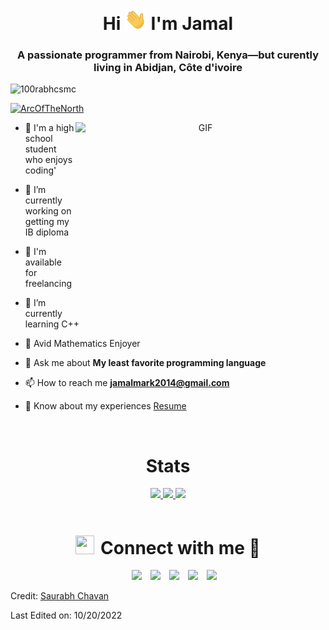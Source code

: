 <h1 align="center">Hi <img width="35" src="https://github.com/1999AZZAR/1999AZZAR/blob/main/resources/img/waving.gif"> I'm Jamal</h1>
<h3 align="center">A passionate programmer from Nairobi, Kenya—but curently living in Abidjan, Côte d'ivoire</h3>

<p align="left"> <img src="https://komarev.com/ghpvc/?username=ArcOfTheNorth&label=Profile%20views&color=0e75b6&style=flat" alt="100rabhcsmc" /> </p>

<p align="left"> <a href="https://twitter.com/ArcOfTheNorth" target="blank"><img src="https://img.shields.io/twitter/follow/ArcOfTheNorth?logo=twitter&style=for-the-badge" alt="ArcOfTheNorth" /></a> </p>

<a target="_blank" align="center">
  <img align="right" top="500" height="300" width="400" alt="GIF" src="https://i.pinimg.com/originals/f1/e7/34/f1e734f9cade86fe737a9aa404ad5677.gif">
</a>

- 🔭 I'm a high school student who enjoys coding'

- 🌱 I’m currently working on getting my IB diploma

- 🤝 I'm available for freelancing

- 🧠 I’m currently learning C++

- 📝 Avid Mathematics Enjoyer

- 💬 Ask me about **My least favorite programming language**

- 📫 How to reach me **jamalmark2014@gmail.com**

- 📄 Know about my experiences <a href="https://github.com/ArcOfTheNorth/ArcOfTheNorth/blob/main/Jamal_Gache_Resume.pdf" target="blank">Resume</a>

<br>

<h1 align="center">Stats</h1>
<div align="center">
  <a href="https://github.com/anuraghazra/github-readme-stats">
    <img width="350px" src="https://github-readme-stats.vercel.app/api?username=ArcOfTheNorth&show_icons=true&theme=radical" />
  </a>

  <a href="https://github-readme-streak-stats.herokuapp.com">
    <img width="350px" src="https://github-readme-streak-stats.herokuapp.com?user=ArcOfTheNorth&theme=radical&date_format=M%20j%5B%2C%20Y%5D" />
  </a>

  <a href="https://github.com/anuraghazra/github-readme-stats">
    <img width="295px" src="https://github-readme-stats.vercel.app/api/top-langs/?username=ArcOfTheNorth&layout=compact&theme=radical" />
  </a>
</div>


<br/>
<h1 align="center" > <img src="https://media.giphy.com/media/iY8CRBdQXODJSCERIr/giphy.gif" width="30" height="30" style="margin-right: 10px;">Connect with me 🤝 </h1>

<p align="center">
 <div align="center"  class="icons-social" style="margin-left: 10px;">
        <a style="margin-left: 10px;"  target="_blank" href="https://www.linkedin.com/in/jamal-mark-b44377254/">
			<img src="https://img.icons8.com/doodle/40/000000/linkedin--v2.png"></a>
        <a style="margin-left: 10px;" target="_blank" href="https://github.com/ArcOfTheNorth">
		<img src="https://img.icons8.com/doodle/40/000000/github--v1.png"></a>
        <a style="margin-left: 10px;" target="_blank" href="https://www.instagram.com/jamal.gache/">
			<img src="https://img.icons8.com/doodle/40/000000/instagram-new--v2.png"></a>
		<a style="margin-left: 10px;" target="_blank" href="https://twitter.com/ArcOfTheNorth">
			<img src="https://img.icons8.com/doodle/1x/twitter-squared--v2.png" ></a>
		<a style="margin-left: 10px;" target="_blank" href="https://www.youtube.com/channel/UCC9zcXM-6Ognf87nRU1I3DA">
				<img src="https://img.icons8.com/doodle/1x/youtube--v2.png" ></a>
      </div>
</p>

Credit: [Saurabh Chavan](https://github.com/100rabhcsmc)

Last Edited on: 10/20/2022


